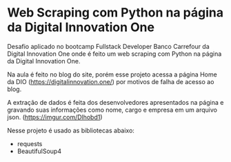 # Web Scraping com Python na página da Digital Innovation One
Desafio aplicado no bootcamp Fullstack Developer Banco Carrefour da Digital Innovation One onde é feito um web scraping com Python na página da Digital Innovation One.

Na aula é feito no blog do site, porém esse projeto acessa a página Home da DIO (https://digitalinnovation.one/) por motivos de falha de acesso ao blog.

A extração de dados é feita dos desenvolvedores apresentados na página e gravando suas informações como nome, cargo e empresa em um arquivo json.
(https://imgur.com/Dlhobd1)

Nesse projeto é usado as bibliotecas abaixo:
- requests
- BeautifulSoup4
